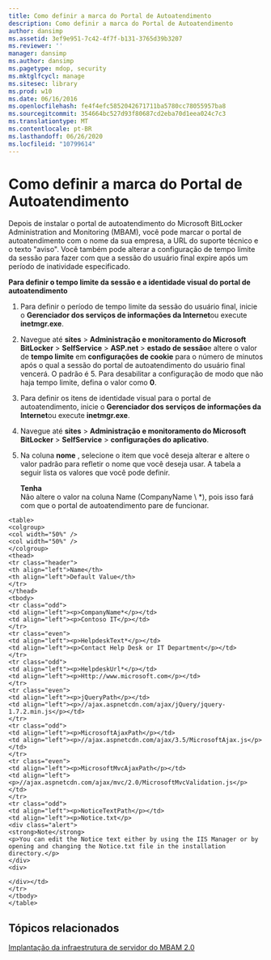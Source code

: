 ```yaml
---
title: Como definir a marca do Portal de Autoatendimento
description: Como definir a marca do Portal de Autoatendimento
author: dansimp
ms.assetid: 3ef9e951-7c42-4f7f-b131-3765d39b3207
ms.reviewer: ''
manager: dansimp
ms.author: dansimp
ms.pagetype: mdop, security
ms.mktglfcycl: manage
ms.sitesec: library
ms.prod: w10
ms.date: 06/16/2016
ms.openlocfilehash: fe4f4efc5852042671711ba5780cc78055957ba8
ms.sourcegitcommit: 354664bc527d93f80687cd2eba70d1eea024c7c3
ms.translationtype: MT
ms.contentlocale: pt-BR
ms.lasthandoff: 06/26/2020
ms.locfileid: "10799614"
---
```

# Como definir a marca do Portal de Autoatendimento


Depois de instalar o portal de autoatendimento do Microsoft BitLocker Administration and Monitoring (MBAM), você pode marcar o portal de autoatendimento com o nome da sua empresa, a URL do suporte técnico e o texto "aviso". Você também pode alterar a configuração de tempo limite da sessão para fazer com que a sessão do usuário final expire após um período de inatividade especificado.

**Para definir o tempo limite da sessão e a identidade visual do portal de autoatendimento**

1.  Para definir o período de tempo limite da sessão do usuário final, inicie o **Gerenciador dos serviços de informações da Internet**ou execute **inetmgr.exe**.

2.  Navegue até **sites** &gt; **Administração e monitoramento do Microsoft BitLocker** &gt; **SelfService** &gt; **ASP.net** &gt; **estado de sessão**e altere o valor de **tempo limite** em **configurações de cookie** para o número de minutos após o qual a sessão do portal de autoatendimento do usuário final vencerá. O padrão é 5. Para desabilitar a configuração de modo que não haja tempo limite, defina o valor como **0**.

3.  Para definir os itens de identidade visual para o portal de autoatendimento, inicie o **Gerenciador dos serviços de informações da Internet**ou execute **inetmgr.exe**.

4.  Navegue até **sites** &gt; **Administração e monitoramento do Microsoft BitLocker** &gt; **SelfService** &gt; **configurações do aplicativo**.

5.  Na coluna **nome** , selecione o item que você deseja alterar e altere o valor padrão para refletir o nome que você deseja usar. A tabela a seguir lista os valores que você pode definir.

    **Tenha**  
    Não altere o valor na coluna Name (CompanyName \ *), pois isso fará com que o portal de autoatendimento pare de funcionar.



~~~
<table>
<colgroup>
<col width="50%" />
<col width="50%" />
</colgroup>
<thead>
<tr class="header">
<th align="left">Name</th>
<th align="left">Default Value</th>
</tr>
</thead>
<tbody>
<tr class="odd">
<td align="left"><p>CompanyName*</p></td>
<td align="left"><p>Contoso IT</p></td>
</tr>
<tr class="even">
<td align="left"><p>HelpdeskText*</p></td>
<td align="left"><p>Contact Help Desk or IT Department</p></td>
</tr>
<tr class="odd">
<td align="left"><p>HelpdeskUrl*</p></td>
<td align="left"><p>Http://www.microsoft.com</p></td>
</tr>
<tr class="even">
<td align="left"><p>jQueryPath</p></td>
<td align="left"><p>//ajax.aspnetcdn.com/ajax/jQuery/jquery-1.7.2.min.js</p></td>
</tr>
<tr class="odd">
<td align="left"><p>MicrosoftAjaxPath</p></td>
<td align="left"><p>//ajax.aspnetcdn.com/ajax/3.5/MicrosoftAjax.js</p></td>
</tr>
<tr class="even">
<td align="left"><p>MicrosoftMvcAjaxPath</p></td>
<td align="left"><p>//ajax.aspnetcdn.com/ajax/mvc/2.0/MicrosoftMvcValidation.js</p></td>
</tr>
<tr class="odd">
<td align="left"><p>NoticeTextPath</p></td>
<td align="left"><p>Notice.txt</p>
<div class="alert">
<strong>Note</strong>  
<p>You can edit the Notice text either by using the IIS Manager or by opening and changing the Notice.txt file in the installation directory.</p>
</div>
<div>

</div></td>
</tr>
</tbody>
</table>
~~~



## Tópicos relacionados


[Implantação da infraestrutura de servidor do MBAM 2.0](deploying-the-mbam-20-server-infrastructure-mbam-2.md)









